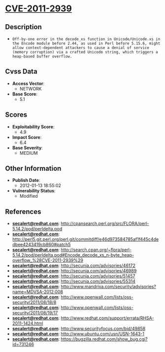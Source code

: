 
# [CVE-2011-2939](https://cve.mitre.org/cgi-bin/cvename.cgi?name=CVE-2011-2939)

## Description

- `Off-by-one error in the decode_xs function in Unicode/Unicode.xs in the Encode module before 2.44, as used in Perl before 5.15.6, might allow context-dependent attackers to cause a denial of service (memory corruption) via a crafted Unicode string, which triggers a heap-based buffer overflow.`

## Cvss Data

- **Access Vector**:
  - NETWORK
- **Base Score**:
  - 5.1

## Scores

- **Exploitability Score**:
  - 4.9
- **Impact Score**:
  - 6.4
- **Base Severity**:
  - MEDIUM

## Other Information

- **Publish Date**:
  - 2012-01-13 18:55:02
- **Vulnerability Status**:
  - Modified

## References

- **secalert@redhat.com**: http://cpansearch.perl.org/src/FLORA/perl-5.14.2/pod/perldelta.pod
- **secalert@redhat.com**: http://perl5.git.perl.org/perl.git/commitdiff/e46d973584785af1f445c4dedbee4243419cb860#patch5
- **secalert@redhat.com**: http://search.cpan.org/~flora/perl-5.14.2/pod/perldelta.pod#Encode_decode_xs_n-byte_heap-overflow_%28CVE-2011-2939%29
- **secalert@redhat.com**: http://secunia.com/advisories/46172
- **secalert@redhat.com**: http://secunia.com/advisories/46989
- **secalert@redhat.com**: http://secunia.com/advisories/51457
- **secalert@redhat.com**: http://secunia.com/advisories/55314
- **secalert@redhat.com**: http://www.mandriva.com/security/advisories?name=MDVSA-2012:008
- **secalert@redhat.com**: http://www.openwall.com/lists/oss-security/2011/08/18/8
- **secalert@redhat.com**: http://www.openwall.com/lists/oss-security/2011/08/19/17
- **secalert@redhat.com**: http://www.redhat.com/support/errata/RHSA-2011-1424.html
- **secalert@redhat.com**: http://www.securityfocus.com/bid/49858
- **secalert@redhat.com**: http://www.ubuntu.com/usn/USN-1643-1
- **secalert@redhat.com**: https://bugzilla.redhat.com/show_bug.cgi?id=731246
